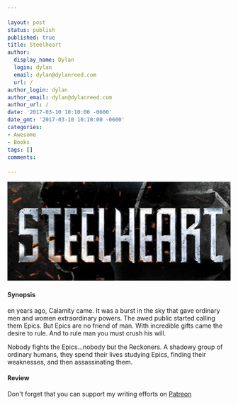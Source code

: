 ```yaml
---

layout: post
status: publish
published: true
title: Steelheart
author:
  display_name: Dylan
  login: dylan
  email: dylan@dylanreed.com
  url: /
author_login: dylan
author_email: dylan@dylanreed.com
author_url: /
date: '2017-03-10 10:10:00 -0600'
date_gmt: '2017-03-10 10:10:00 -0600'
categories:
- Awesome
- Books
tags: []
comments:

---
```

![Steelheart](https://raw.githubusercontent.com/dylanreed/dylan.blog/gh-pages/images/book-review/steelheart.jpg)

<h4>Synopsis</h4>

en years ago, Calamity came. It was a burst in the sky that gave ordinary men and women extraordinary powers. The awed public started calling them Epics. But Epics are no friend of man. With incredible gifts came the desire to rule. And to rule man you must crush his will.

Nobody fights the Epics...nobody but the Reckoners. A shadowy group of ordinary humans, they spend their lives studying Epics, finding their weaknesses, and then assassinating them.

<h4>Review</h4>


Don't forget that you can support my writing efforts on [Patreon](https://www.patreon.com/dylanreed)